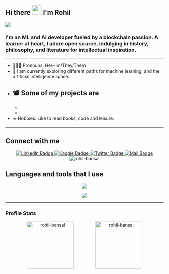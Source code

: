 ## Hi there <img src="https://raw.githubusercontent.com/MartinHeinz/MartinHeinz/master/wave.gif" width="30px" height="30px"> I'm Rohil  

<img src="https://user-images.githubusercontent.com/74038190/225813708-98b745f2-7d22-48cf-9150-083f1b00d6c9.gif" />


### I'm an ML and AI developer fueled by a blockchain passion. A learner at heart, I adore open source, indulging in history, philosophy, and literature for intellectual inspiration.

---

- 👨🏻‍💻 Pronouns: He/Him/They/Them
- 🔭 I am currently exploring different paths for machine learning, and the artificial intelligence space.
- 📽️ Some of my projects are
  -
  -
  -
- ☕ Hobbies: Like to read books, code and leisure.

---

## Connect with me


<div>
  <div id="badges" align="center">
      <a href="https://www.linkedin.com/in/realrohilbansal">
      	<img src="https://img.shields.io/badge/LinkedIn-blue?style=for-the-badge&logo=linkedin&logoColor=white" alt="LinkedIn Badge"/>
      </a>
      <a href="https://www.kaggle.com/realrohilbansal">
      	<img src="https://img.shields.io/badge/Kaggle-gray?style=for-the-badge&logo=kaggle&logoColor=white" alt="Kaggle Badge"/>
      </a>
    <a href="https://www.twitter.com/realrohilbansal">
    	<img src="https://img.shields.io/badge/Twitter-blue?style=for-the-badge&logo=twitter&logoColor=white" alt="Twitter Badge"/>  
    </a>
    <a href="mailto:rohilb.cs.21@nitj.ac.in">
    	<img src="https://img.shields.io/badge/Mail-red?style=for-the-badge&logo=gmail&logoColor=white" alt="Mail Badge"/>  
    </a>
  </div>
  
  <div id="views" align="center">
      <img src="https://komarev.com/ghpvc/?username=your-github-username" alt="rohil-bansal" />
  </div>
</div>


## Languages and tools that I use

<p align="center">
  <a href="https://skillicons.dev">
    <img src="https://skillicons.dev/icons?i=c,cpp,python,rust,js,pytorch" />
  </a>
</p>
<p align="center">
  <a href="https://skillicons.dev">
    <img src="https://skillicons.dev/icons?i=django,git,github,mysql,bash,linux,md" />
  </a>
</p>



---

### Profile Stats
<div id="stats" style="display: flex; flex-wrap: wrap; justify-content: space-evenly;" align="center">
  <div>
<img height="150px" align="center" src="https://github-readme-stats.vercel.app/api?username=realrohilbansal&show_icons=true&theme=radical" alt="rohil-bansal" />
  </div>
  <div>
<img height= "150px" align="center" src="https://github-readme-streak-stats.herokuapp.com/?user=realrohilbansal&theme=radical" alt="rohil-bansal" />
  </div>
</div>
